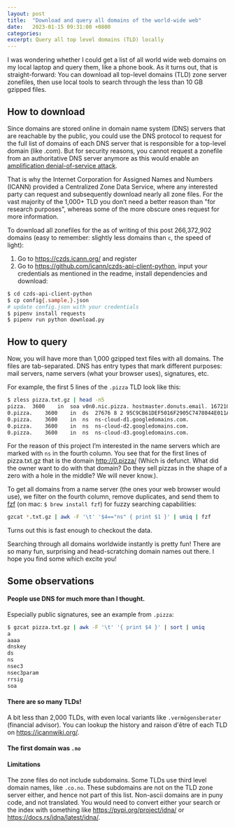 ```yaml
---
layout: post
title:  "Download and query all domains of the world-wide web"
date:   2023-01-15 09:31:00 +0800
categories:
excerpt: Query all top level domains (TLD) locally
---
```


I was wondering whether I could get a list of all world wide web domains on my local laptop and query them, like a phone book. As it turns out, that is straight-forward: You can download all top-level domains (TLD) zone server zonefiles, then use local tools to search through the less than 10 GB gzipped files.

## How to download

Since domains are stored online in domain name system (DNS) servers that are reachable by the public, you could use the DNS protocol to request for the full list of domains of each DNS server that is responsible for a top-level domain (like .com). But for security reasons, you cannot request a zonefile from an authoritative DNS server anymore as this would enable an [amplification denial-of-service attack](https://en.wikipedia.org/wiki/Denial-of-service_attack#Amplification).

That is why the Internet Corporation for Assigned Names and Numbers (ICANN) provided a Centralized Zone Data Service, where any interested party can request and subsequently download nearly all zone files. For the vast majority of the 1,000+ TLD you don’t need a better reason than "for research purposes", whereas some of the more obscure ones request for more information.

To download all zonefiles for the as of writing of this post 266,372,902 domains (easy to remember: slightly less domains than `c`, the speed of light):

1. Go to <https://czds.icann.org/> and register
2. Go to <https://github.com/icann/czds-api-client-python>, input your credentials as mentioned in the readme, install dependencies and download:

```bash
$ cd czds-api-client-python
$ cp config{.sample,}.json
# update config.json with your credentials
$ pipenv install requests
$ pipenv run python download.py
```

## How to query

Now, you will have more than 1,000 gzipped text files with all domains. The files are tab-separated. DNS has entry types that mark different purposes: mail servers, name servers (what your browser uses), signatures, etc. 

For example, the first 5 lines of the `.pizza` TLD look like this:

```bash
$ zless pizza.txt.gz | head -n5
pizza.	3600	in	soa	v0n0.nic.pizza. hostmaster.donuts.email. 1672103559 7200 900 1209600 3600
0.pizza.	3600	in	ds	27676 8 2 95C9CB61DEF5016F2905C7478044E011AE3C041AEB31E5BC80C11DEE7FC05142
0.pizza.	3600	in	ns	ns-cloud-d1.googledomains.com.
0.pizza.	3600	in	ns	ns-cloud-d2.googledomains.com.
0.pizza.	3600	in	ns	ns-cloud-d3.googledomains.com.
```

For the reason of this project I’m interested in the name servers which are marked with `ns` in the fourth column. You see that for the first lines of pizza.txt.gz that is the domain http://0.pizza/ (Which is defunct. What did the owner want to do with that domain? Do they sell pizzas in the shape of a zero with a hole in the middle? We will never know.).

To get all domains from a name server (the ones your web browser would use), we filter on the fourth column, remove duplicates, and send them to [fzf](https://github.com/junegunn/fzf) (on mac: `$ brew install fzf`) for fuzzy searching capabilities:

```bash
gzcat *.txt.gz | awk -F '\t' '$4=="ns" { print $1 }' | uniq | fzf
```

Turns out this is fast enough to checkout the data.

Searching through all domains worldwide instantly is pretty fun! There are so many fun, surprising and head-scratching domain names out there. I hope you find some which excite you!


## Some observations

#### People use DNS for much more than I thought.

Especially public signatures, see an example from `.pizza`:

```bash
$ gzcat pizza.txt.gz | awk -F '\t' '{ print $4 }' | sort | uniq 
a
aaaa
dnskey
ds
ns
nsec3
nsec3param
rrsig
soa
```

#### There are so many TLDs!

A bit less than 2,000 TLDs, with even local variants like `.vermögensberater` (financial advisor). You can lookup the history and raison d'être of each TLD on <https://icannwiki.org/>.

#### The first domain was `.no`

#### Limitations

The zone files do not include subdomains. Some TLDs use third level domain names, like `.co.no`. These subdomains are not on the TLD zone server either, and hence not part of this list.
Non-ascii domains are in puny code, and not translated. You would need to convert either your search or the index with something like <https://pypi.org/project/idna/> or <https://docs.rs/idna/latest/idna/>.
